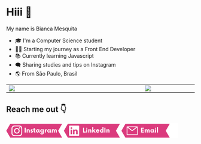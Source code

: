 # Hiii :purple_heart:	

My name is Bianca Mesquita            
- :mortar_board: I'm a Computer Science student
- :woman_technologist: Starting my journey as a Front End Developer
- :books: Currently learning Javascript
- :left_speech_bubble: Sharing studies and tips on Instagram
- :earth_americas: From São Paulo, Brasil

<center>
<table>
    <tr>
        <td><img width="350px" align="left" src="https://github-readme-stats.vercel.app/api/top-langs/?username=biancames&hide=html&layout=compact&theme=radical" /></td>
        <td><img width="400px" align="left" src="https://github-readme-stats.vercel.app/api?username=biancames&theme=radical"/></td>
    </tr>   
</table>
</center>  


## Reach me out :point_down:
 <div>
  <a href="https://instagram.com/bia_dev" target="_blank"><img width="150px" src="https://github.com/biancames/biancames/blob/8a5e1142f5ff740ff91842910f716293ae099da6/insta.png" target="_blank"></a>
  <a href="https://www.linkedin.com/in/biancames" target="_blank"><img width="150px" src="https://github.com/biancames/biancames/blob/237fac07eae223059f9a76c40c1c8805b303d890/linkedin.png" target="_blank"></a>
  <a href="mailto:biadev@outlook.com" target="_blank"><img width="150px" src="https://github.com/biancames/biancames/blob/8a5e1142f5ff740ff91842910f716293ae099da6/gmail.png" target="_blank"></a>
</div>
